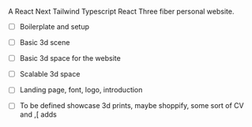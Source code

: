 A React Next Tailwind Typescript React Three fiber personal website.

- [ ] Boilerplate and setup

- [ ] Basic 3d scene

- [ ] Basic 3d space for the website

- [ ] Scalable 3d space

- [ ] Landing page, font, logo, introduction

- [ ] To be defined showcase 3d prints, maybe shoppify, some sort of CV and ,\[
      adds
